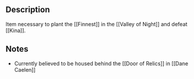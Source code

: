## Description
Item necessary to plant the [[Finnest]] in the [[Valley of Night]] and defeat [[Kina]].

## Notes
* Currently believed to be housed behind the [[Door of Relics]] in [[Dane Caelen]]
